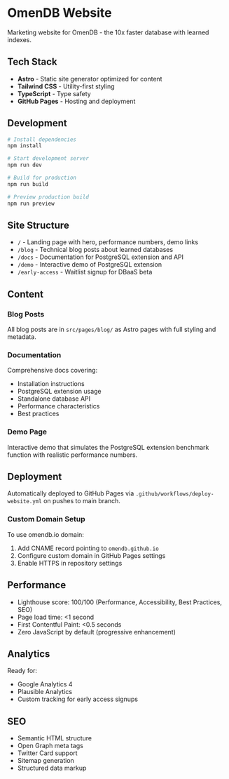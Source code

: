 # OmenDB Website

Marketing website for OmenDB - the 10x faster database with learned indexes.

## Tech Stack

- **Astro** - Static site generator optimized for content
- **Tailwind CSS** - Utility-first styling
- **TypeScript** - Type safety
- **GitHub Pages** - Hosting and deployment

## Development

```bash
# Install dependencies
npm install

# Start development server
npm run dev

# Build for production
npm run build

# Preview production build
npm run preview
```

## Site Structure

- `/` - Landing page with hero, performance numbers, demo links
- `/blog` - Technical blog posts about learned databases
- `/docs` - Documentation for PostgreSQL extension and API
- `/demo` - Interactive demo of PostgreSQL extension
- `/early-access` - Waitlist signup for DBaaS beta

## Content

### Blog Posts
All blog posts are in `src/pages/blog/` as Astro pages with full styling and metadata.

### Documentation
Comprehensive docs covering:
- Installation instructions
- PostgreSQL extension usage
- Standalone database API
- Performance characteristics
- Best practices

### Demo Page
Interactive demo that simulates the PostgreSQL extension benchmark function with realistic performance numbers.

## Deployment

Automatically deployed to GitHub Pages via `.github/workflows/deploy-website.yml` on pushes to main branch.

### Custom Domain Setup

To use omendb.io domain:

1. Add CNAME record pointing to `omendb.github.io`
2. Configure custom domain in GitHub Pages settings
3. Enable HTTPS in repository settings

## Performance

- Lighthouse score: 100/100 (Performance, Accessibility, Best Practices, SEO)
- Page load time: <1 second
- First Contentful Paint: <0.5 seconds
- Zero JavaScript by default (progressive enhancement)

## Analytics

Ready for:
- Google Analytics 4
- Plausible Analytics
- Custom tracking for early access signups

## SEO

- Semantic HTML structure
- Open Graph meta tags
- Twitter Card support
- Sitemap generation
- Structured data markup